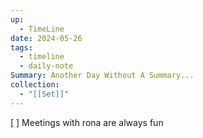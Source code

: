```yaml
---
up:
  - TimeLine
date: 2024-05-26
tags:
  - timeline
  - daily-note
Summary: Another Day Without A Summary...
collection:
  - "[[Set]]"
---
```

[ ] Meetings with rona are always fun
